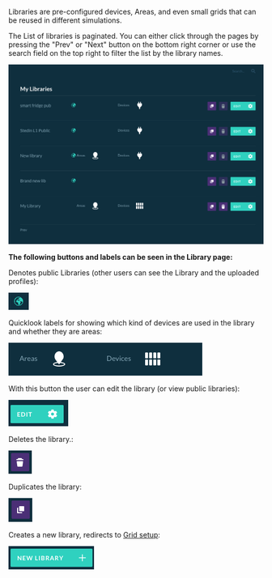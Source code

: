 Libraries are pre-configured devices, Areas, and even small grids that can be reused in different simulations.

The List of libraries is paginated. 
You can either click through the pages by pressing the "Prev" or "Next" button on the bottom right corner or use the search field on the top right to filter the list by the library names.

![img](img\libraries-1.png)

**The following buttons and labels can be seen in the Library page:**  

Denotes public Libraries (other users can see the Library and the uploaded profiles):

![img](img\libraries-2.png)

Quicklook labels for showing which kind of devices are used in the library and whether they are areas:

![img](img\libraries-3.png)

With this button the user can edit the library (or view public libraries):

![img](img\libraries-4.png)

Deletes the library.:

![img](img\libraries-5.png)

Duplicates the library:

![img](img\libraries-6.png)

Creates a new library, redirects to [Grid setup](grid-setup.md):

![img](img\libraries-7.png)